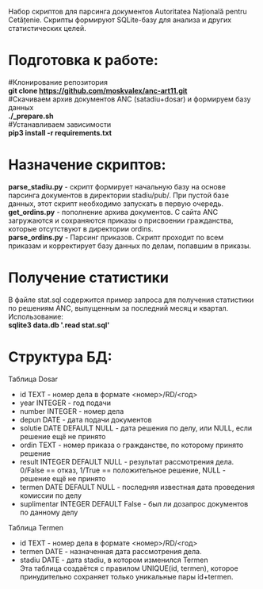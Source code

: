 Набор скриптов для парсинга документов Autoritatea Națională pentru Cetățenie.
Скрипты формируют SQLite-базу для анализа и других статистических целей.

# Подготовка к работе:
#Клонирование репозитория <br />
**git clone https://github.com/moskvalex/anc-art11.git** <br />
#Скачиваем архив документов ANC (satadiu+dosar) и формируем базу данных <br />
**./_prepare.sh** <br />
#Устанавливаем зависимости <br />
**pip3 install -r requirements.txt** <br />

# Назначение скриптов:
**parse_stadiu.py** - скрипт формирует начальную базу на основе парсинга документов в директории stadiu/pub/. При пустой базе данных, этот скрипт необходимо запускать в первую очередь. <br />
**get_ordins.py** - пополнение архива документов. С сайта ANC загружаются и сохраняются приказы о присвоении гражданства, которые отсутствуют в директории ordins. <br />
**parse_ordins.py** - Парсинг приказов. Скрипт проходит по всем приказам и корректирует базу данных по делам, попавшим в приказы. <br />

# Получение статистики
В файле stat.sql содержится пример запроса для получения статистики по решениям ANC, выпущенным за последний месяц и квартал.
Использование:<br />
**sqlite3 data.db '.read stat.sql'**

# Структура БД:

Таблица Dosar
- id TEXT - номер дела в формате <номер>/RD/<год>
- year INTEGER - год подачи
- number INTEGER - номер дела
- depun DATE - дата подачи документов
- solutie DATE DEFAULT NULL - дата решения по делу, или NULL, если решение ещё не принято
- ordin TEXT - номер приказа о гражданстве, по которому принято решение
- result INTEGER DEFAULT NULL - результат рассмотрения дела. 0/False == отказ, 1/True == положительное решение, NULL - решение ещё не принято
- termen DATE DEFAULT NULL - последняя известная дата проведения комиссии по делу
- suplimentar INTEGER DEFAULT False - был ли дозапрос документов по данному делу

Таблица Termen
 - id TEXT - номер дела в формате <номер>/RD/<год>
 - termen DATE - назначенная дата рассмотрения дела.
 - stadiu DATE - дата stadiu, в котором изменился Termen<br />
Эта таблица создаётся с правилом UNIQUE(id, termen), которое принудительно сохраняет только уникальные пары id+termen.
